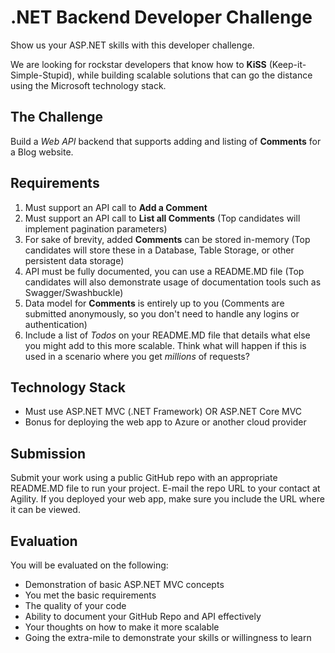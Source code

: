 # .NET Backend Developer Challenge
Show us your ASP.NET skills with this developer challenge. 

We are looking for rockstar developers that know how to **KiSS** (Keep-it-Simple-Stupid), while building scalable solutions that can go the distance using the Microsoft technology stack.

## The Challenge
Build a *Web API* backend that supports adding and listing of **Comments** for a Blog website.


## Requirements
1. Must support an API call to **Add a Comment**
2. Must support an API call to **List all Comments** (Top candidates will implement pagination parameters)
3. For sake of brevity, added **Comments** can be stored in-memory (Top candidates will store these in a Database, Table Storage, or other persistent data storage)
4. API must be fully documented, you can use a README.MD file (Top candidates will also demonstrate usage of documentation tools such as Swagger/Swashbuckle)
5. Data model for **Comments** is entirely up to you (Comments are submitted anonymously, so you don't need to handle any logins or authentication)
6. Include a list of *Todos* on your README.MD file that details what else you might add to this more scalable. Think what will happen if this is used in a scenario where you get *millions* of requests?

## Technology Stack
- Must use ASP.NET MVC (.NET Framework) OR ASP.NET Core MVC 
- Bonus for deploying the web app to Azure or another cloud provider
 
## Submission
Submit your work using a public GitHub repo with an appropriate README.MD file to run your project. E-mail the repo URL to your contact at Agility. If you deployed your web app, make sure you include the URL where it can be viewed.

## Evaluation
You will be evaluated on the following:
- Demonstration of basic ASP.NET MVC concepts
- You met the basic requirements
- The quality of your code
- Ability to document your GitHub Repo and API effectively
- Your thoughts on how to make it more scalable
- Going the extra-mile to demonstrate your skills or willingness to learn


